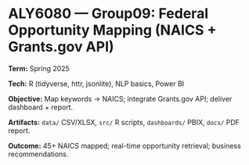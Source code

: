 # ALY6080 — Group09: Federal Opportunity Mapping (NAICS + Grants.gov API)

**Term:** Spring 2025  

**Tech:** R (tidyverse, httr, jsonlite), NLP basics, Power BI



**Objective:** Map keywords → NAICS; integrate Grants.gov API; deliver dashboard + report.  

**Artifacts:** `data/` CSV/XLSX, `src/` R scripts, `dashboards/` PBIX, `docs/` PDF report.  

**Outcome:** 45+ NAICS mapped; real-time opportunity retrieval; business recommendations.



